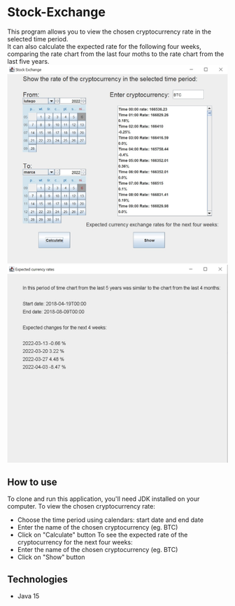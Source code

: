 # Stock-Exchange
This program allows you to view the chosen cryptocurrency rate in the selected time period.  
It can also calculate the expected rate for the following four weeks, comparing the rate chart from the last four moths to the rate chart from the last five years.  
![Displaying the cryptocurrency rate](./images/CurrenciesRates.jpg)  
![Expected rates](./images/ExpectedRates.jpg)  
## How to use
To clone and run this application, you'll need JDK installed on your computer.
To view the chosen cryptocurrency rate:
* Choose the time period using calendars: start date and end date
* Enter the name of the chosen cryptocurrency (eg. BTC)
* Click on "Calculate" button
To see the expected rate of the cryptocurrency for the next four weeks:
* Enter the name of the chosen cryptocurrency (eg. BTC)
* Click on "Show" button
## Technologies
* Java 15
